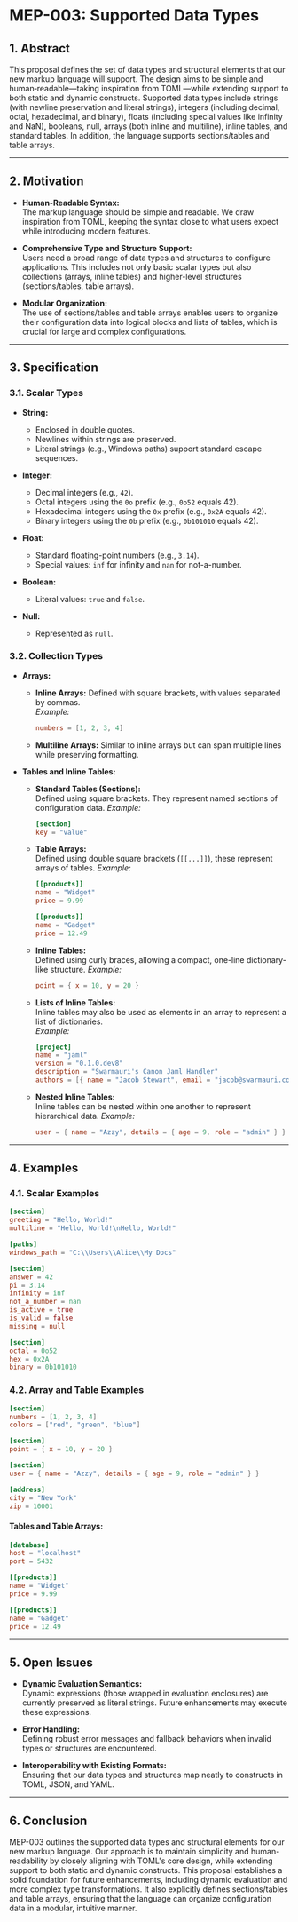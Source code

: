 # MEP-003: Supported Data Types

## 1. Abstract

This proposal defines the set of data types and structural elements that our new markup language will support. The design aims to be simple and human‐readable—taking inspiration from TOML—while extending support to both static and dynamic constructs. Supported data types include strings (with newline preservation and literal strings), integers (including decimal, octal, hexadecimal, and binary), floats (including special values like infinity and NaN), booleans, null, arrays (both inline and multiline), inline tables, and standard tables. In addition, the language supports sections/tables and table arrays.

---

## 2. Motivation

- **Human-Readable Syntax:**  
  The markup language should be simple and readable. We draw inspiration from TOML, keeping the syntax close to what users expect while introducing modern features.

- **Comprehensive Type and Structure Support:**  
  Users need a broad range of data types and structures to configure applications. This includes not only basic scalar types but also collections (arrays, inline tables) and higher-level structures (sections/tables, table arrays).

- **Modular Organization:**  
  The use of sections/tables and table arrays enables users to organize their configuration data into logical blocks and lists of tables, which is crucial for large and complex configurations.

---

## 3. Specification

### 3.1. Scalar Types

- **String:**  
  - Enclosed in double quotes.  
  - Newlines within strings are preserved.  
  - Literal strings (e.g., Windows paths) support standard escape sequences.

- **Integer:**  
  - Decimal integers (e.g., `42`).
  - Octal integers using the `0o` prefix (e.g., `0o52` equals 42).
  - Hexadecimal integers using the `0x` prefix (e.g., `0x2A` equals 42).
  - Binary integers using the `0b` prefix (e.g., `0b101010` equals 42).

- **Float:**  
  - Standard floating-point numbers (e.g., `3.14`).
  - Special values: `inf` for infinity and `nan` for not-a-number.

- **Boolean:**  
  - Literal values: `true` and `false`.

- **Null:**  
  - Represented as `null`.

### 3.2. Collection Types

- **Arrays:**  
  - **Inline Arrays:** Defined with square brackets, with values separated by commas.  
    _Example:_  
    ```toml
    numbers = [1, 2, 3, 4]
    ```
  - **Multiline Arrays:** Similar to inline arrays but can span multiple lines while preserving formatting.

- **Tables and Inline Tables:**  
  - **Standard Tables (Sections):**  
    Defined using square brackets. They represent named sections of configuration data.
    _Example:_  
    ```toml
    [section]
    key = "value"
    ```
  - **Table Arrays:**  
    Defined using double square brackets (`[[...]]`), these represent arrays of tables.
    _Example:_  
    ```toml
    [[products]]
    name = "Widget"
    price = 9.99

    [[products]]
    name = "Gadget"
    price = 12.49
    ```
  - **Inline Tables:**  
    Defined using curly braces, allowing a compact, one-line dictionary-like structure.
    _Example:_  
    ```toml
    point = { x = 10, y = 20 }
    ```
    
  - **Lists of Inline Tables:**  
    Inline tables may also be used as elements in an array to represent a list of dictionaries.  
    _Example:_  
    ```toml
    [project]
    name = "jaml"
    version = "0.1.0.dev8"
    description = "Swarmauri's Canon Jaml Handler"
    authors = [{ name = "Jacob Stewart", email = "jacob@swarmauri.com" }]
    ```

  - **Nested Inline Tables:**  
    Inline tables can be nested within one another to represent hierarchical data.
    _Example:_  
    ```toml
    user = { name = "Azzy", details = { age = 9, role = "admin" } }
    ```

---

## 4. Examples

### 4.1. Scalar Examples

```toml
[section]
greeting = "Hello, World!"
multiline = "Hello, World!\nHello, World!"
```

```toml
[paths]
windows_path = "C:\\Users\\Alice\\My Docs"
```

```toml
[section]
answer = 42
pi = 3.14
infinity = inf
not_a_number = nan
is_active = true
is_valid = false
missing = null
```

```toml
[section]
octal = 0o52
hex = 0x2A
binary = 0b101010
```

### 4.2. Array and Table Examples

```toml
[section]
numbers = [1, 2, 3, 4]
colors = ["red", "green", "blue"]
```

```toml
[section]
point = { x = 10, y = 20 }
```

```toml
[section]
user = { name = "Azzy", details = { age = 9, role = "admin" } }
```

```toml
[address]
city = "New York"
zip = 10001
```

#### **Tables and Table Arrays:**

```toml
[database]
host = "localhost"
port = 5432
```

```toml
[[products]]
name = "Widget"
price = 9.99

[[products]]
name = "Gadget"
price = 12.49
```

---

## 5. Open Issues

- **Dynamic Evaluation Semantics:**  
  Dynamic expressions (those wrapped in evaluation enclosures) are currently preserved as literal strings. Future enhancements may execute these expressions.

- **Error Handling:**  
  Defining robust error messages and fallback behaviors when invalid types or structures are encountered.

- **Interoperability with Existing Formats:**  
  Ensuring that our data types and structures map neatly to constructs in TOML, JSON, and YAML.

---

## 6. Conclusion

MEP-003 outlines the supported data types and structural elements for our new markup language. Our approach is to maintain simplicity and human-readability by closely aligning with TOML's core design, while extending support to both static and dynamic constructs. This proposal establishes a solid foundation for future enhancements, including dynamic evaluation and more complex type transformations. It also explicitly defines sections/tables and table arrays, ensuring that the language can organize configuration data in a modular, intuitive manner.

